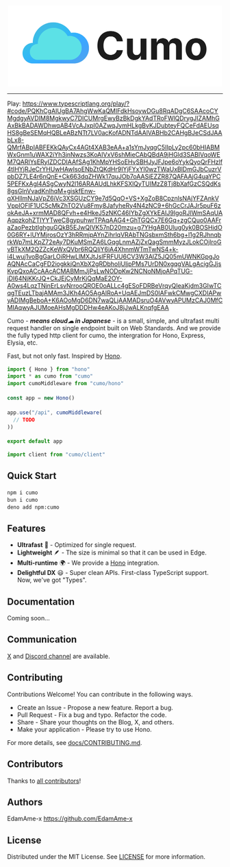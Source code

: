 <div align="center">
  <a href="https://evex.land">
    <img src="https://raw.githubusercontent.com/evex-dev/cumo/main/docs/images/cumo-title.png" width="500" height="auto" alt="Cumo"/>
  </a>
</div>

<hr />

<!--
  [![GitHub Workflow Status](https://img.shields.io/github/actions/workflow/status/honojs/hono/ci.yml?branch=main)](https://github.com/honojs/hono/actions)
  [![GitHub](https://img.shields.io/github/license/honojs/hono)](https://github.com/honojs/hono/blob/main/LICENSE)
  [![npm](https://img.shields.io/npm/v/hono)](https://www.npmjs.com/package/hono)
  [![npm](https://img.shields.io/npm/dm/hono)](https://www.npmjs.com/package/hono)
  [![JSR](https://jsr.io/badges/@hono/hono)](https://jsr.io/@hono/hono)
  [![Bundle Size](https://img.shields.io/bundlephobia/min/hono)](https://bundlephobia.com/result?p=hono)
  [![Bundle Size](https://img.shields.io/bundlephobia/minzip/hono)](https://bundlephobia.com/result?p=hono)
  [![GitHub commit activity](https://img.shields.io/github/commit-activity/m/honojs/hono)](https://github.com/honojs/hono/pulse)
  [![GitHub last commit](https://img.shields.io/github/last-commit/honojs/hono)](https://github.com/honojs/hono/commits/main)
  [![codecov](https://codecov.io/github/honojs/hono/graph/badge.svg)](https://codecov.io/github/honojs/hono)
  [![Discord badge](https://img.shields.io/discord/1011308539819597844?label=Discord&logo=Discord)](https://discord.gg/KMh2eNSdxV)
-->

Play: https://www.typescriptlang.org/play/?#code/PQKhCgAIUgBA7AhgWwKaQMIFdkHsoywDGu8RqADgC6SAAcoCYMgdgyAVDIM8MgkwyC7DICUMrgEwyBzBkDgkYAdTRoFWlQDrygJIZAMhGAxBkBADAWDhwqAB4VcAJxpI0AZwqJymHLkgBvKJDubteyFQCeFdAEUsqHS8gBeSEMqHQBLeABzNTt7LV0acKofADNTdAAlVABHb2CAHgBJeCSdJAAbLx8-QMrfABpIABFEKkQAyCx4AGt4XAB3eAA+a1sYmJyqgC5IIpLy2pc60bHIABMWxGnm1uWAX2iYh3jnNwzs3KoAIVxV6shMieCAbQBdA9jHGld3SABlVqoWEM7QARIYsERyIZDCDIAAfSAg1KhMpYHSoEHvSBHJyJFJpe6oYykQyoQrFHzlf4tIHYjRJeCrYHUwHAwIsoENbZtQKdHr9IYjFYxYI0wzTWaUxBlDmGJbCuzrVpbDZ7LE4r6nQnE+Ck663dqZHWk17quJOb7oAASiEZZR87QAFAAjG4uaYPC5PEFKxAgl4ASgCwyN2l16ARAAUdLhkKFSXlQyTUIMzZ8Tj8bXafGzCSQdKs8gsGlnVvadKnlhqM+giskfEnw-qXHllmNJaVpZ6iVc3XSGUzCY9e7d5QqO+VS+XgZoB8CpznlsNAjYFZAnkVVppIOFIF1UC5cMkZhTO2Vu8Fmy8JafyheRy4N4zNC9+6hGcCrJAJr5puF6zokAeJA+xrmMAD8QFvh+e4HkeJ5zNKC46IYbZgXYkEAIJ9IgoRJIWmSAqUAAqpzkohZTIYYTweC8gypuhwrTPAqAAG4+GhTGQCx7E6Gq+zgCQuo0AAFraZaoPezbtIghguGQkB5EJwQIVK57nD20mzu+g7YHgAB0Ulug0yk0BOSHidO0G6RY+lUYMjrosOzY3hRRmjpAYnZihrlqVRAbTNGsbxmSth6bg+l1g2RJhnqbrkWp7mLKpZ72eAy7DKuMSmZA6LGqgLnmAZjZxQagSmmMyzJLokCOjlroGvBTkXM2QZZcKeWxQVbr6RQQIiY6iA4XhnmWTmTwNS4+k-i4Lwuj1voBgGarLOiRHwLlMXJtJslFRFUU6CV3W3AlZ5JQ05mUWNKGpgJoAQNAcCaCgFD2iogkkjQnXbX2gRDbholjUljpPMs7UrDN0xgqgVALgAcigGJjsKvpQxoACcAAcACMABMmJjPsLwNODpKw2NCNoNMjoAPqTUG-jDI64NjKKrJQ+CkJEjCyMrKjQqMaE2OY-A0ws4LqzTNjnErLsvNrrooQROE0oALLc4gESoFDRBeVrqyQIeaKjdm3GIwTCqgTEuzLTbajAMAm3JKh4AO5AgAIRoA+UqAEJmDS0IAFwkCMwgCXDIAPwyADIMgBeboA+K6AOoMgD6DN7waQLjAAMADsruO4AVwyAPUMzCAJ0MfCMIAqwyAJUMoeAHsMgDDDHw4eAKoJ8jJwALKnqfgEAA

Cumo - _**means cloud☁ in Japanese**_ - is a small, simple, and ultrafast multi request handler on single endpoint built on Web Standards.
And we provide the fully typed http client for cumo, the intergration for Hono, Express, Elysia, etc.

Fast, but not only fast.
Inspired by [Hono](https://github.com/honojs/hono).

```ts
import { Hono } from "hono"
import * as cumo from "cumo"
import cumoMiddleware from "cumo/hono"

const app = new Hono()

app.use("/api", cumoMiddleware(
  // TODO
))

export default app
```

```ts
import client from "cumo/client"


```

## Quick Start

```bash
npm i cumo
bun i cumo
deno add npm:cumo
```

## Features

- **Ultrafast** 🚀 - Optimized for single request.
- **Lightweight** 🪶 - The size is minimal so that it can be used in Edge.
- **Multi-runtime** 🌍 - We provide a [Hono](https://hono.dev) integration.
- **Delightful DX** 😃 - Super clean APIs. First-class TypeScript support. Now, we've got "Types".

## Documentation

Coming soon...

## Communication

[X](https://x.com/amex2189) and [Discord channel](https://discord.gg/evex) are available.

## Contributing

Contributions Welcome! You can contribute in the following ways.

- Create an Issue - Propose a new feature. Report a bug.
- Pull Request - Fix a bug and typo. Refactor the code.
- Share - Share your thoughts on the Blog, X, and others.
- Make your application - Please try to use Hono.

For more details, see [docs/CONTRIBUTING.md](docs/CONTRIBUTING.md).

## Contributors

Thanks to [all contributors](https://github.com/evex-dev/cumo/graphs/contributors)!

## Authors

EdamAme-x <https://github.com/EdamAme-x>

## License

Distributed under the MIT License. See [LICENSE](LICENSE) for more information.
